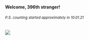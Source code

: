 #### Welcome, 396th stranger!

###### <sup>P.S. counting started approximately in 10.01.21</sup>

<img src="https://kraftwerk28.pp.ua/vcnt.png"></img>
